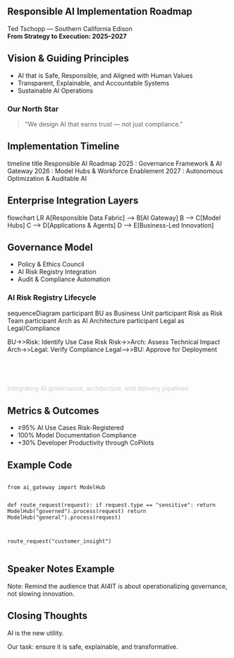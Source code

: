 <section>
  <h1>Responsible AI Implementation Roadmap</h1>
  <p>Ted Tschopp — Southern California Edison<br>
  <strong>From Strategy to Execution: 2025–2027</strong></p>
</section>

<section>
  <h2>Vision & Guiding Principles</h2>
  <ul>
    <li class="fragment">AI that is Safe, Responsible, and Aligned with Human Values</li>
    <li class="fragment">Transparent, Explainable, and Accountable Systems</li>
    <li class="fragment">Sustainable AI Operations</li>
  </ul>

  <section>
    <h3>Our North Star</h3>
    <blockquote>"We design AI that earns trust — not just compliance."</blockquote>
  </section>
</section>

<section>
  <h2>Implementation Timeline</h2>
  <div class="mermaid">
timeline
  title Responsible AI Roadmap
  2025 : Governance Framework & AI Gateway
  2026 : Model Hubs & Workforce Enablement
  2027 : Autonomous Optimization & Auditable AI
  </div>
</section>

<section>
  <h2>Enterprise Integration Layers</h2>
  <div class="mermaid">
flowchart LR
    A[Responsible Data Fabric] --> B[AI Gateway]
    B --> C[Model Hubs]
    C --> D[Applications & Agents]
    D --> E[Business-Led Innovation]
  </div>
</section>

<section>
  <h2>Governance Model</h2>
  <ul>
    <li>Policy & Ethics Council</li>
    <li>AI Risk Registry Integration</li>
    <li>Audit & Compliance Automation</li>
  </ul>

  <section>
    <h3>AI Risk Registry Lifecycle</h3>
    <div class="mermaid">
sequenceDiagram
  participant BU as Business Unit
  participant Risk as Risk Team
  participant Arch as AI Architecture
  participant Legal as Legal/Compliance

  BU->>Risk: Identify Use Case Risk
  Risk->>Arch: Assess Technical Impact
  Arch->>Legal: Verify Compliance
  Legal-->>BU: Approve for Deployment
  </div>
  </section>
</section>

<section data-background-color="#003366" data-background-image="images/ai-grid.jpg" data-background-size="cover" data-autoanimate data-autoslide="7000">
  <h2 style="color:#fff;">AI4IT in Action</h2>
  <p style="color:#ccc;">Integrating AI governance, architecture, and delivery pipelines.</p>
</section>

<section>
  <h2>Metrics & Outcomes</h2>
  <ul>
    <li class="fragment">≥95% AI Use Cases Risk-Registered</li>
    <li class="fragment">100% Model Documentation Compliance</li>
    <li class="fragment">+30% Developer Productivity through CoPilots</li>
  </ul>
</section>

<section data-markdown="responsible-ai-slides.md" data-separator="^\\n---\\n" data-separator-vertical="^\\n--\\n">
</section>

<section>
  <h2>Example Code</h2>
  <pre><code class="language-python">
from ai_gateway import ModelHub

def route_request(request):
    if request.type == "sensitive":
        return ModelHub("governed").process(request)
    return ModelHub("general").process(request)

route_request("customer_insight")
  </code></pre>
</section>

<section data-notes="Reinforce that this roadmap is both aspirational and executable, with governance built into the lifecycle.">
  <h2>Speaker Notes Example</h2>
  <p>Note: Remind the audience that AI4IT is about operationalizing governance, not slowing innovation.</p>
</section>

<section>
  <h2>Closing Thoughts</h2>
  <p class="fragment">AI is the new utility.</p>
  <p class="fragment">Our task: ensure it is safe, explainable, and transformative.</p>
</section>
